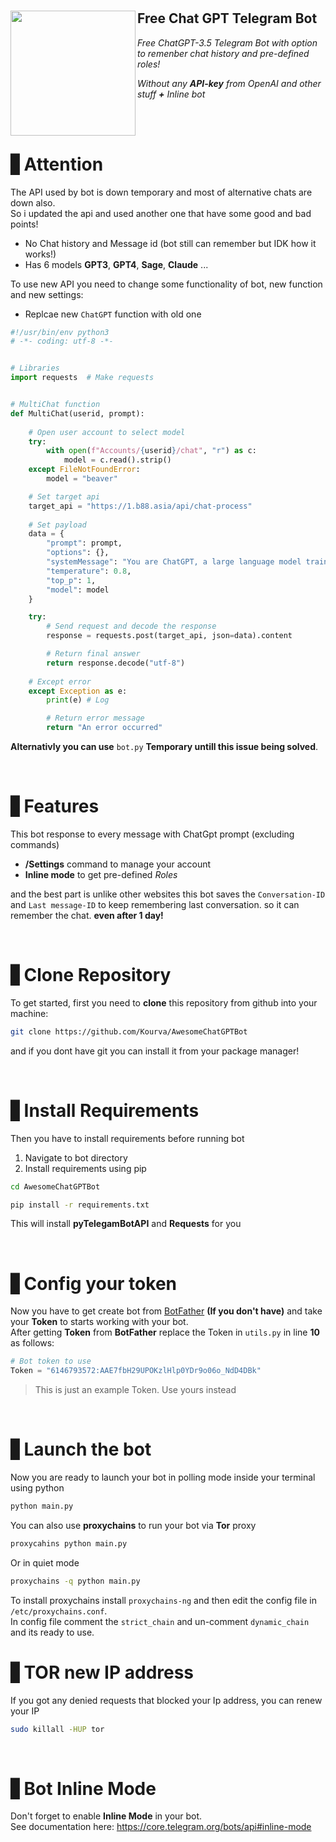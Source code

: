 <h1 align="center">
    <img align='left' src="https://github.com/Kourva/AwesomeChatGPTBot/assets/118578799/ef1cfefd-1e58-45d3-8a3a-fa9988a8322e" width=200 height=200/>
    <h2>Free Chat GPT Telegram Bot </h2>
  <p><i>Free ChatGPT-3.5 Telegram Bot with option to remenber chat history and pre-defined roles!</i></p>
  <p><i>Without any <b>API-key</b> from OpenAI and other stuff <b>+</b> Inline bot</i></p>
</h1>
<br><br>

# ▋Attention
The API used by bot is down temporary and most of alternative chats are down also.<br>
So i updated the api and used another one that have some good and bad points!<br>
+ No Chat history and Message id (bot still can remember but IDK how it works!)
+ Has 6 models **GPT3**, **GPT4**, **Sage**, **Claude** ...

To use new API you need to change some functionality of bot, new function and new settings:
+ Replcae new `ChatGPT` function with old one
```python
#!/usr/bin/env python3
# -*- coding: utf-8 -*-


# Libraries
import requests  # Make requests


# MultiChat function
def MultiChat(userid, prompt):
    
    # Open user account to select model
    try:
        with open(f"Accounts/{userid}/chat", "r") as c:
            model = c.read().strip()
    except FileNotFoundError:
        model = "beaver"

    # Set target api
    target_api = "https://1.b88.asia/api/chat-process"
    
    # Set payload
    data = {
        "prompt": prompt,
        "options": {},
        "systemMessage": "You are ChatGPT, a large language model trained by OpenAI. Follow the user's instructions carefully. Respond using markdown.",
        "temperature": 0.8,
        "top_p": 1,
        "model": model
    }

    try:
        # Send request and decode the response
        response = requests.post(target_api, json=data).content

        # Return final answer
        return response.decode("utf-8")
    
    # Except error
    except Exception as e:
        print(e) # Log

        # Return error message
        return "An error occurred"
```
**Alternativly you can use** `bot.py` **Temporary untill this issue being solved**.

<br>

# ▋Features
This bot response to every message with ChatGpt prompt (excluding commands)
+ **/Settings** command to manage your account
+ **Inline mode** to get pre-defined *Roles*


and the best part is unlike other websites this bot saves the `Conversation-ID` and `Last message-ID` to keep remembering last conversation. so it can remember the chat. **even after 1 day!**

<br>

# ▋Clone Repository
To get started, first you need to **clone** this repository from github into your machine:
```bash
git clone https://github.com/Kourva/AwesomeChatGPTBot
```
and if you dont have git you can install it from your package manager!

<br>

# ▋Install Requirements
Then you have to install requirements before running bot
1. Navigate to bot directory
2. Install requirements using pip
```bash
cd AwesomeChatGPTBot
```
```bash
pip install -r requirements.txt
```
This will install **pyTelegamBotAPI** and **Requests** for you

<br>

# ▋Config your token
Now you have to get create bot from [BotFather](https://t.me/BotFather) **(If you don't have)** and take your **Token** to starts working with your bot.<br>
After getting **Token** from **BotFather** replace the Token in `utils.py` in line **10** as follows:
```python
# Bot token to use
Token = "6146793572:AAE7fbH29UPOKzlHlp0YDr9o06o_NdD4DBk"
```
> This is just an example Token. Use yours instead

<br>

# ▋Launch the bot
Now you are ready to launch your bot in polling mode inside your terminal using python
```bash
python main.py
```
You can also use **proxychains** to run your bot via **Tor** proxy
```bash
proxycahins python main.py
```
Or in quiet mode
```bash
proxychains -q python main.py
```
To install proxychains install `proxychains-ng` and then edit the config file in `/etc/proxychains.conf`.<br>
In config file comment the `strict_chain` and un-comment `dynamic_chain` and its ready to use.
<br>

# ▋TOR new IP address
If you got any denied requests that blocked your Ip address, you can renew your IP
```bash
sudo killall -HUP tor
```

<br>

# ▋Bot Inline Mode
Don't forget to enable **Inline Mode** in your bot.<br>
See documentation here: https://core.telegram.org/bots/api#inline-mode
